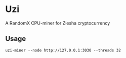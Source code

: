 # Uzi

A RandomX CPU-miner for Ziesha cryptocurrency

## Usage

```
uzi-miner --node http://127.0.0.1:3030 --threads 32
```
